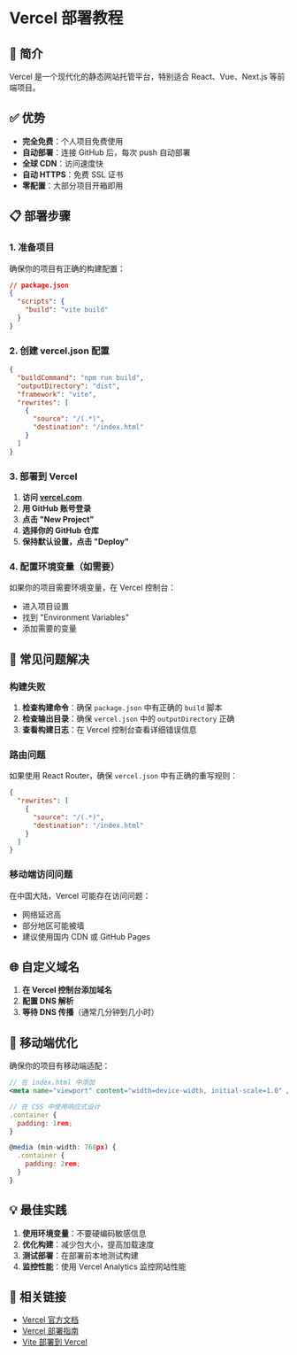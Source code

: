# Vercel 部署教程

## 🚀 简介

Vercel 是一个现代化的静态网站托管平台，特别适合 React、Vue、Next.js 等前端项目。

## ✅ 优势

- **完全免费**：个人项目免费使用
- **自动部署**：连接 GitHub 后，每次 push 自动部署
- **全球 CDN**：访问速度快
- **自动 HTTPS**：免费 SSL 证书
- **零配置**：大部分项目开箱即用

## 📋 部署步骤

### 1. 准备项目

确保你的项目有正确的构建配置：

```json
// package.json
{
  "scripts": {
    "build": "vite build"
  }
}
```

### 2. 创建 vercel.json 配置

```json
{
  "buildCommand": "npm run build",
  "outputDirectory": "dist",
  "framework": "vite",
  "rewrites": [
    {
      "source": "/(.*)",
      "destination": "/index.html"
    }
  ]
}
```

### 3. 部署到 Vercel

1. **访问 [vercel.com](https://vercel.com)**
2. **用 GitHub 账号登录**
3. **点击 "New Project"**
4. **选择你的 GitHub 仓库**
5. **保持默认设置，点击 "Deploy"**

### 4. 配置环境变量（如需要）

如果你的项目需要环境变量，在 Vercel 控制台：
- 进入项目设置
- 找到 "Environment Variables"
- 添加需要的变量

## 🔧 常见问题解决

### 构建失败

1. **检查构建命令**：确保 `package.json` 中有正确的 `build` 脚本
2. **检查输出目录**：确保 `vercel.json` 中的 `outputDirectory` 正确
3. **查看构建日志**：在 Vercel 控制台查看详细错误信息

### 路由问题

如果使用 React Router，确保 `vercel.json` 中有正确的重写规则：

```json
{
  "rewrites": [
    {
      "source": "/(.*)",
      "destination": "/index.html"
    }
  ]
}
```

### 移动端访问问题

在中国大陆，Vercel 可能存在访问问题：
- 网络延迟高
- 部分地区可能被墙
- 建议使用国内 CDN 或 GitHub Pages

## 🌐 自定义域名

1. **在 Vercel 控制台添加域名**
2. **配置 DNS 解析**
3. **等待 DNS 传播**（通常几分钟到几小时）

## 📱 移动端优化

确保你的项目有移动端适配：

```jsx
// 在 index.html 中添加
<meta name="viewport" content="width=device-width, initial-scale=1.0" />

// 在 CSS 中使用响应式设计
.container {
  padding: 1rem;
}

@media (min-width: 768px) {
  .container {
    padding: 2rem;
  }
}
```

## 💡 最佳实践

1. **使用环境变量**：不要硬编码敏感信息
2. **优化构建**：减少包大小，提高加载速度
3. **测试部署**：在部署前本地测试构建
4. **监控性能**：使用 Vercel Analytics 监控网站性能

## 🔗 相关链接

- [Vercel 官方文档](https://vercel.com/docs)
- [Vercel 部署指南](https://vercel.com/guides)
- [Vite 部署到 Vercel](https://vitejs.dev/guide/static-deploy.html#vercel) 